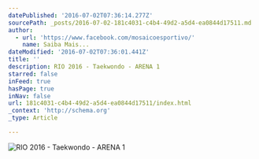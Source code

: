 ```yaml
---
datePublished: '2016-07-02T07:36:14.277Z'
sourcePath: _posts/2016-07-02-181c4031-c4b4-49d2-a5d4-ea0844d17511.md
author:
  - url: 'https://www.facebook.com/mosaicoesportivo/'
    name: Saiba Mais...
dateModified: '2016-07-02T07:36:01.441Z'
title: ''
description: RIO 2016 - Taekwondo - ARENA 1
starred: false
inFeed: true
hasPage: true
inNav: false
url: 181c4031-c4b4-49d2-a5d4-ea0844d17511/index.html
_context: 'http://schema.org'
_type: Article

---
```

![RIO 2016 - Taekwondo - ARENA 1](https://imgflo.herokuapp.com/graph/vahj1ThiexotieMo/584418931ed581c5d55a99842dcd825f/croprotate.jpg?cropheight=797&cropwidth=1280&degrees=0&input=https%3A%2F%2Fthe-grid-user-content.s3-us-west-2.amazonaws.com%2F1830492b-1fb7-4720-a87c-c31ac3214c19.jpg&x=0&y=0)